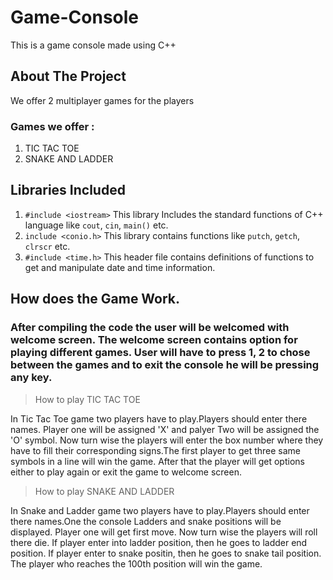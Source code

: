 # Game-Console

This is a game console made using C++

## About The Project 
We offer 2 multiplayer games for the players

### Games we offer :
  1. TIC TAC TOE
  2. SNAKE AND LADDER

## Libraries Included

1. `#include <iostream>` This library Includes the standard functions of C++ language like `cout`, `cin`, `main()` etc.
2. `include <conio.h>` This library contains functions like `putch`, `getch`, `clrscr` etc.
3. `#include <time.h>` This header file contains definitions of functions to get and manipulate date and time information.

## How does the Game Work.

### After compiling the code the user will be welcomed with welcome screen. The welcome screen contains option for playing different games. User will have to press 1, 2 to chose between the games and to exit the console he will be pressing any key.

>How to play TIC TAC TOE

In Tic Tac Toe game two players have to play.Players should enter there names. Player one will be assigned 'X' and palyer Two will be assigned the 'O' symbol. Now turn wise the players will enter the box number where they have to fill their corresponding signs.The first player to get three same symbols in a line will win the game. After that the player will get options either to play again or exit the game to welcome screen.

>How to play SNAKE AND LADDER

In Snake and Ladder game two players have to play.Players should enter there names.One the console Ladders and snake positions will be displayed. Player one will get first move. Now turn wise the players will roll there die. If player enter into ladder position, then he goes to ladder end position. If player enter to snake positin, then he goes to snake tail position. The player who reaches the 100th position will win the game. 
